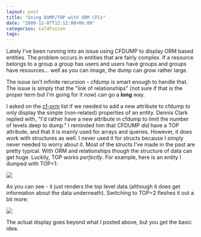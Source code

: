 ```yaml
---
layout: post
title: "Using DUMP/TOP with ORM CFCs"
date: "2009-12-07T12:12:00+06:00"
categories: ColdFusion 
tags: 
---
```


Lately I've been running into an issue using CFDUMP to display ORM based entities. The problem occurs in entities that are fairly complex. If a resource belongs to a group a group has users and users have groups and groups have resources... well as you can image, the dump can grow rather large. 

The issue isn't infinite recursion - cfdump is smart enough to handle that. The issue is simply that the "link of relationships" (not sure if that is the proper term but I'm going for it now) can go a <b>long</b> way. 

I asked on the <a href="http://groups.google.com/group/cf-orm-dev">cf-orm</a> list if we needed to add a new attribute to cfdump to only display the simple (non-related) properties of an entity. Dennis Clark replied with, "I'd rather have a new attribute in cfdump to limit the number of levels deep to dump." I reminded him that CFDUMP <i>did</i> have a TOP attribute, and that it is mainly used for arrays and queries. However, it does work with structures as well. I never used it for structs because I simply never needed to worry about it. Most of the structs I've made in the past are pretty typical. With ORM and relationships though the structure of data can get huge. Luckily, TOP works <i>perfectly</i>. For example, here is an entity I dumped with TOP=1:

<img src="https://static.raymondcamden.com/images/Picture 342.png" />

As you can see - it just renders the top level data (although it does get information about the data underneath). Switching to TOP=2 fleshes it out a bit more:

<img src="https://static.raymondcamden.com/images/cfjedi/Picture 416.png" />

The actual display goes beyond what I posted above, but you get the basic idea.
